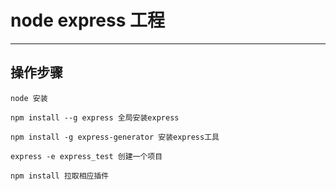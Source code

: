 # node express 工程
---
## 操作步骤
```
node 安装

npm install --g express 全局安装express

npm install -g express-generator 安装express工具

express -e express_test 创建一个项目

npm install 拉取相应插件

```